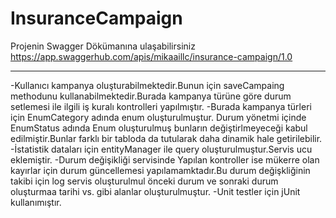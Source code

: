 # InsuranceCampaign
Projenin Swagger Dökümanına ulaşabilirsiniz
https://app.swaggerhub.com/apis/mikaaillc/insurance-campaign/1.0

------------------------------------------------------------------

-Kullanıcı kampanya oluşturabilmektedir.Bunun için saveCampaing methodunu kullanabilmektedir.Burada kampanya türüne göre durum setlemesi ile ilgili iş kuralı kontrolleri yapılmıştır.
-Burada kampanya türleri için EnumCategory adında enum oluşturulmuştur. Durum yönetmi içinde EnumStatus adında Enum oluşturulmuş bunların değiştirlmeyeceği kabul edilmiştir.Bunlar farklı bir tabloda da tutularak daha dinamik hale getirilebilir.
-İstatistik dataları için entityManager ile query oluşturulmuştur.Servis ucu eklemiştir.
-Durum değişikliği servisinde Yapılan kontroller ise mükerre olan kayırlar için durum güncellemesi yapılamamktadır.Bu durum değişkliğinin takibi için log servis oluşturulmul önceki durum ve sonraki durum oluşturmaa  tarihi vs. gibi alanlar oluşturulmuştur.
-Unit testler için jUnit kullanımıştır.
